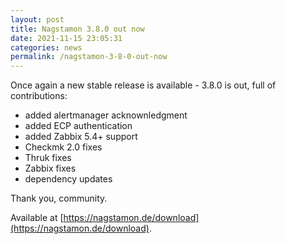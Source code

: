 ```yaml
---
layout: post
title: Nagstamon 3.8.0 out now
date: 2021-11-15 23:05:31
categories: news
permalink: /nagstamon-3-8-0-out-now
---
```


Once again a new stable release is available - 3.8.0 is out, full of contributions:

- added alertmanager acknownledgment
- added ECP authentication
- added Zabbix 5.4+ support
- Checkmk 2.0 fixes
- Thruk fixes
- Zabbix fixes
- dependency updates

Thank you, community.

Available at [https://nagstamon.de/download](https://nagstamon.de/download).
